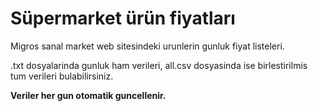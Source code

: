 # Süpermarket ürün fiyatları

Migros sanal market web sitesindeki urunlerin gunluk fiyat listeleri. 

.txt dosyalarinda gunluk ham verileri, all.csv dosyasinda ise birlestirilmis tum verileri bulabilirsiniz. 

**Veriler her gun otomatik guncellenir.**



